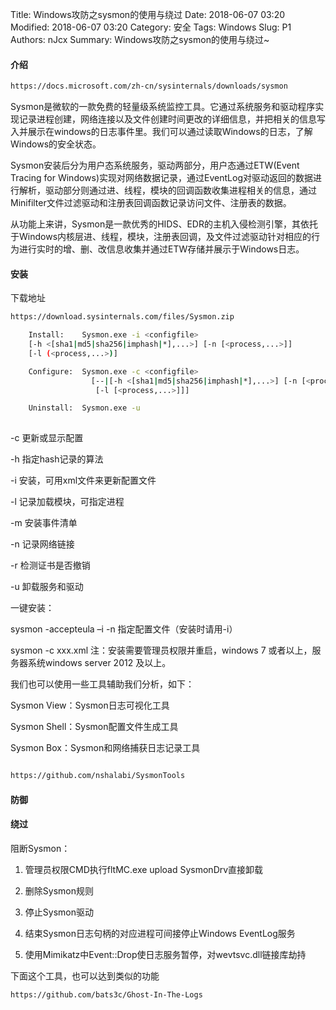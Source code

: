 Title: Windows攻防之sysmon的使用与绕过
Date: 2018-06-07 03:20
Modified: 2018-06-07 03:20
Category: 安全
Tags: Windows
Slug: P1
Authors: nJcx
Summary: Windows攻防之sysmon的使用与绕过~

#### 介绍

```bash
https://docs.microsoft.com/zh-cn/sysinternals/downloads/sysmon
```

  Sysmon是微软的一款免费的轻量级系统监控工具。它通过系统服务和驱动程序实现记录进程创建，网络连接以及文件创建时间更改的详细信息，并把相关的信息写入并展示在windows的日志事件里。我们可以通过读取Windows的日志，了解Windows的安全状态。

  Sysmon安装后分为用户态系统服务，驱动两部分，用户态通过ETW(Event Tracing for Windows)实现对网络数据记录，通过EventLog对驱动返回的数据进行解析，驱动部分则通过进、线程，模块的回调函数收集进程相关的信息，通过Minifilter文件过滤驱动和注册表回调函数记录访问文件、注册表的数据。
  
   从功能上来讲，Sysmon是一款优秀的HIDS、EDR的主机入侵检测引擎，其依托于Windows内核层进、线程，模块，注册表回调，及文件过滤驱动针对相应的行为进行实时的增、删、改信息收集并通过ETW存储并展示于Windows日志。
   
   
   
#### 安装

下载地址

```bash
https://download.sysinternals.com/files/Sysmon.zip

```





```bash
    Install:    Sysmon.exe -i <configfile>
    [-h <[sha1|md5|sha256|imphash|*],...>] [-n [<process,...>]]
    [-l (<process,...>)]

    Configure:  Sysmon.exe -c <configfile>
                  [--|[-h <[sha1|md5|sha256|imphash|*],...>] [-n [<process,...>]]
                   [-l [<process,...>]]]

    Uninstall:  Sysmon.exe -u
     
```


-c 更新或显示配置

-h 指定hash记录的算法

-i 安装，可用xml文件来更新配置文件

-l 记录加载模块，可指定进程

-m 安装事件清单

-n 记录网络链接

-r 检测证书是否撤销

-u 卸载服务和驱动

一键安装：

 sysmon -accepteula  –i -n
指定配置文件（安装时请用-i）

sysmon -c xxx.xml
注：安装需要管理员权限并重启，windows 7 或者以上，服务器系统windows server 2012 及以上。   
  
  
  
 我们也可以使用一些工具辅助我们分析，如下：
 
 
Sysmon View：Sysmon日志可视化工具

Sysmon Shell：Sysmon配置文件生成工具

Sysmon Box：Sysmon和网络捕获日志记录工具



 

```bash

https://github.com/nshalabi/SysmonTools

```

   
 #### 防御
 
 
 
 
 
 #### 绕过
 
 
 
 阻断Sysmon​：

1.   管理员权限CMD执行fltMC.exe upload SysmonDrv直接卸载


2.   删除Sysmon规则


3.    停止Sysmon驱动


4.    结束Sysmon日志句柄的对应进程可间接停止Windows EventLog服务

5.   使用Mimikatz中Event::Drop使日志服务暂停，对wevtsvc.dll链接库劫持 

下面这个工具，也可以达到类似的功能

```bash 
https://github.com/bats3c/Ghost-In-The-Logs
```
 
 
 
 
   
   
   
   
   